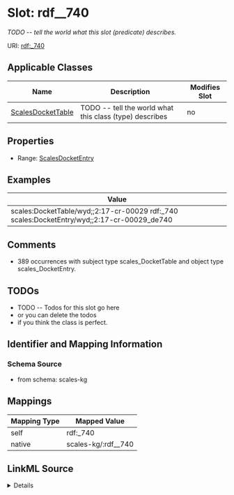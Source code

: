 

# Slot: rdf__740


_TODO -- tell the world what this slot (predicate) describes._





URI: [rdf:_740](http://www.w3.org/1999/02/22-rdf-syntax-ns#_740)



<!-- no inheritance hierarchy -->





## Applicable Classes

| Name | Description | Modifies Slot |
| --- | --- | --- |
| [ScalesDocketTable](../classes/ScalesDocketTable.md) | TODO -- tell the world what this class (type) describes |  no  |







## Properties

* Range: [ScalesDocketEntry](../classes/ScalesDocketEntry.md)






## Examples

| Value |
| --- |
| scales:DocketTable/wyd;;2:17-cr-00029 rdf:_740 scales:DocketEntry/wyd;;2:17-cr-00029_de740 |

## Comments

* 389 occurrences with subject type scales_DocketTable and object type scales_DocketEntry.

## TODOs

* TODO -- Todos for this slot go here
* or you can delete the todos
* if you think the class is perfect.

## Identifier and Mapping Information







### Schema Source


* from schema: scales-kg




## Mappings

| Mapping Type | Mapped Value |
| ---  | ---  |
| self | rdf:_740 |
| native | scales-kg/:rdf__740 |




## LinkML Source

<details>
```yaml
name: rdf__740
description: TODO -- tell the world what this slot (predicate) describes.
todos:
- TODO -- Todos for this slot go here
- or you can delete the todos
- if you think the class is perfect.
comments:
- 389 occurrences with subject type scales_DocketTable and object type scales_DocketEntry.
examples:
- value: scales:DocketTable/wyd;;2:17-cr-00029 rdf:_740 scales:DocketEntry/wyd;;2:17-cr-00029_de740
from_schema: scales-kg
rank: 1000
slot_uri: rdf:_740
alias: rdf__740
domain_of:
- scales_DocketTable
range: scales_DocketEntry

```
</details>